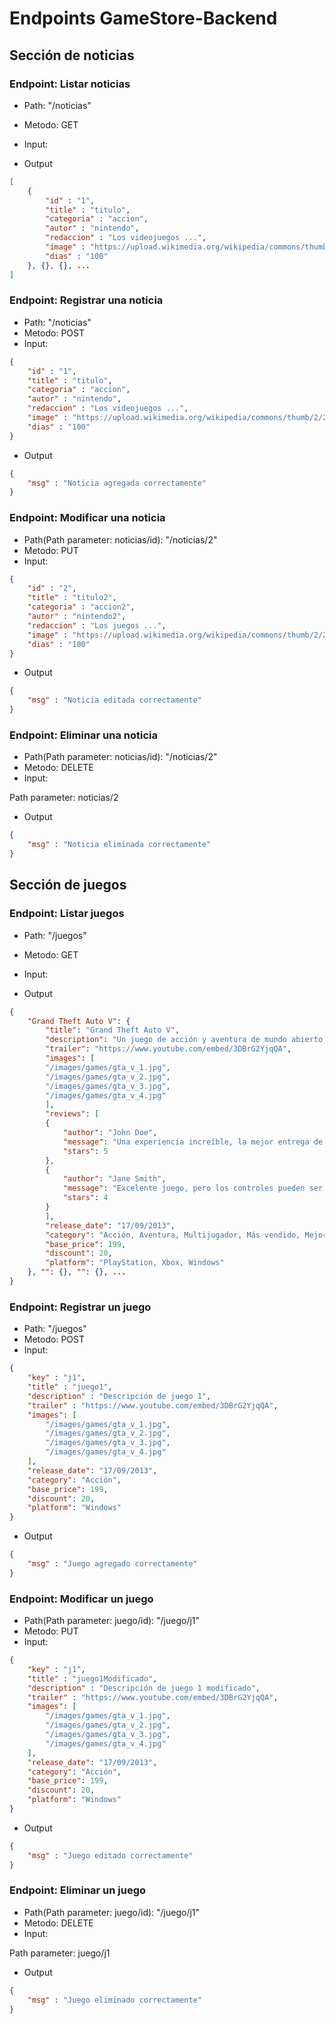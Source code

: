 # Endpoints GameStore-Backend

## Sección de noticias

### Endpoint: Listar noticias

- Path: "/noticias"
- Metodo: GET
- Input:

- Output

```json
[
    {
        "id" : "1",
        "title" : "titulo",
        "categoria" : "accion",
        "autor" : "nintendo",
        "redaccion" : "Los videojuegos ...",
        "image" : "https://upload.wikimedia.org/wikipedia/commons/thumb/2/2f/Google_2015_logo.svg/1200px-Google_2015_logo.svg.png",
        "dias" : "100"
    }, {}, {}, ...
]
```

### Endpoint: Registrar una noticia

- Path: "/noticias"
- Metodo: POST
- Input:

```json
{
    "id" : "1",
    "title" : "titulo",
    "categoria" : "accion",
    "autor" : "nintendo",
    "redaccion" : "Los videojuegos ...",
    "image" : "https://upload.wikimedia.org/wikipedia/commons/thumb/2/2f/Google_2015_logo.svg/1200px-Google_2015_logo.svg.png",
    "dias" : "100"
}
```

- Output

```json
{
    "msg" : "Noticia agregada correctamente"
}
```

### Endpoint: Modificar una noticia

- Path(Path parameter: noticias/id): "/noticias/2"
- Metodo: PUT
- Input:

```json
{
    "id" : "2",
    "title" : "titulo2",
    "categoria" : "accion2",
    "autor" : "nintendo2",
    "redaccion" : "Los juegos ...",
    "image" : "https://upload.wikimedia.org/wikipedia/commons/thumb/2/2f/Google_2015_logo.svg/1200px-Google_2015_logo.svg.png",
    "dias" : "100"
}
```

- Output

```json
{
    "msg" : "Noticia editada correctamente"
}
```

### Endpoint: Eliminar una noticia

- Path(Path parameter: noticias/id): "/noticias/2"
- Metodo: DELETE
- Input:

Path parameter: noticias/2

- Output

```json
{
    "msg" : "Noticia eliminada correctamente"
}
```

## Sección de juegos

### Endpoint: Listar juegos

- Path: "/juegos"
- Metodo: GET
- Input:

- Output

```json
{
    "Grand Theft Auto V": {
        "title": "Grand Theft Auto V",
        "description": "Un juego de acción y aventura de mundo abierto, donde puedes explorar una ciudad ficticia, cometer crímenes y vivir aventuras con diferentes personajes.",
        "trailer": "https://www.youtube.com/embed/3DBrG2YjqQA",
        "images": [
        "/images/games/gta_v_1.jpg",
        "/images/games/gta_v_2.jpg",
        "/images/games/gta_v_3.jpg",
        "/images/games/gta_v_4.jpg"
        ],
        "reviews": [
        {
            "author": "John Doe",
            "message": "Una experiencia increíble, la mejor entrega de la saga GTA.",
            "stars": 5
        },
        {
            "author": "Jane Smith",
            "message": "Excelente juego, pero los controles pueden ser mejorados.",
            "stars": 4
        }
        ],
        "release_date": "17/09/2013",
        "category": "Acción, Aventura, Multijugador, Más vendido, Mejor valorado",
        "base_price": 199,
        "discount": 20,
        "platform": "PlayStation, Xbox, Windows"
    }, "": {}, "": {}, ...
}
```

### Endpoint: Registrar un juego

- Path: "/juegos"
- Metodo: POST
- Input:

```json
{
    "key" : "j1",
    "title" : "juego1",
    "description" : "Descripción de juego 1",
    "trailer" : "https://www.youtube.com/embed/3DBrG2YjqQA",
    "images": [
        "/images/games/gta_v_1.jpg",
        "/images/games/gta_v_2.jpg",
        "/images/games/gta_v_3.jpg",
        "/images/games/gta_v_4.jpg"
    ],
    "release_date": "17/09/2013",
    "category": "Acción",
    "base_price": 199,
    "discount": 20,
    "platform": "Windows"
}
```

- Output

```json
{
    "msg" : "Juego agregado correctamente"
}
```

### Endpoint: Modificar un juego

- Path(Path parameter: juego/id): "/juego/j1"
- Metodo: PUT
- Input:

```json
{
    "key" : "j1",
    "title" : "juego1Modificado",
    "description" : "Descripción de juego 1 modificado",
    "trailer" : "https://www.youtube.com/embed/3DBrG2YjqQA",
    "images": [
        "/images/games/gta_v_1.jpg",
        "/images/games/gta_v_2.jpg",
        "/images/games/gta_v_3.jpg",
        "/images/games/gta_v_4.jpg"
    ],
    "release_date": "17/09/2013",
    "category": "Acción",
    "base_price": 199,
    "discount": 20,
    "platform": "Windows"
}
```

- Output

```json
{
    "msg" : "Juego editado correctamente"
}
```

### Endpoint: Eliminar un juego

- Path(Path parameter: juego/id): "/juego/j1"
- Metodo: DELETE
- Input:

Path parameter: juego/j1

- Output

```json
{
    "msg" : "Juego eliminado correctamente"
}
```